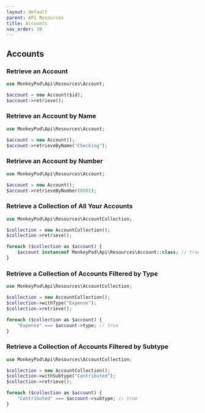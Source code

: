 ```yaml
---
layout: default
parent: API Resources
title: Accounts
nav_order: 10
---
```


## Accounts

### Retrieve an Account

```php 
use MonkeyPod\Api\Resources\Account;

$account = new Account($id);
$account->retrieve();
```

### Retrieve an Account by Name

```php 
use MonkeyPod\Api\Resources\Account;

$account = new Account();
$account->retrieveByName("Checking");
```

### Retrieve an Account by Number

```php 
use MonkeyPod\Api\Resources\Account;

$account = new Account();
$account->retrieveByNumber(8001);
```

### Retrieve a Collection of All Your Accounts
```php 
use MonkeyPod\Api\Resources\AccountCollection;

$collection = new AccountCollection();
$collection->retrieve();

foreach ($collection as $account) {
    $account instanceof MonkeyPod\Api\Resources\Account::class; // true
}

```

### Retrieve a Collection of Accounts Filtered by Type
```php 
use MonkeyPod\Api\Resources\AccountCollection;

$collection = new AccountCollection();
$collection->withType("Expense");
$collection->retrieve();

foreach ($collection as $account) {
    "Expense" === $account->type; // true
}

```

### Retrieve a Collection of Accounts Filtered by Subtype
```php 
use MonkeyPod\Api\Resources\AccountCollection;

$collection = new AccountCollection();
$collection->withSubtype("Contributed");
$collection->retrieve();

foreach ($collection as $account) {
    "Contributed" === $account->subtype; // true
}

```